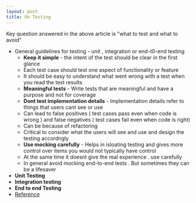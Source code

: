 ```yaml
---
layout: post
title: On Testing
---
```


Key question answered in the above article is "what to test and what to avoid"
- General guidelines for testing - unit , integration or end-t0-end testing
  - **Keep it simple** - the intent of the test should be clear in the first glance
  - Each test case should test one aspect of functionality or feature
  - It should be easy to understand what went wrong with a test when you read the test results
  - **Meaningful tests** - Write tests that are meaningful and have a purpose and not for coverage
  - **Dont test implementation details** - Implementation details refer to things that users cant see or use
  - Can lead to false positives ( test cases pass even when code is wrong ) and false negatives ( test cases fail even when code is right)
  - Can be because of refactoring
  - Critical to consider what the users will see and use and design the testing accordngly
  - **Use mocking carefully** - Helps in isloating testing and gives more control over items you would not typically have control
  - At the same time it doesnt give the real experience . use carefully
  - In general avoid mocking end-to-end tests . But sometimes they can be a lifesaver
- **Unit Testing**
- **Integration testing**
- **End to end Testing**
- [Reference](https://web.dev/ta-what-to-test/)
